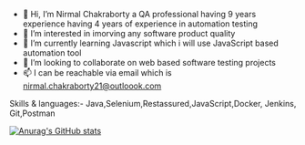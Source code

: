 - 👋 Hi, I’m Nirmal Chakraborty a QA professional having 9 years experience having 4 years of experience in automation testing
- 👀 I’m interested in imorving any software product quality
- 🌱 I’m currently learning Javascript which i will use JavaScript based automation tool
- 💞️ I’m looking to collaborate on web based software testing projects
- 📫 I can be reachable via email which is nirmal.chakraborty21@outloook.com


 Skills & languages:-
Java,Selenium,Restassured,JavaScript,Docker, Jenkins, Git,Postman

[![Anurag's GitHub stats](https://github-readme-stats.vercel.app/api?username=nirmalprojects1988)](https://github.com/anuraghazra/github-readme-stats)
<!---
nirmalprojects1988/nirmalprojects1988 is a ✨ special ✨ repository because its `README.md` (this file) appears on your GitHub profile.
You can click the Preview link to take a look at your changes.
--->

